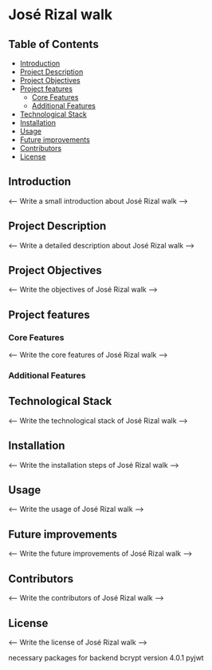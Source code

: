 # José Rizal walk
## Table of Contents
- [Introduction](#introduction)
- [Project Description](#project-description)
- [Project Objectives](#project-objectives)
- [Project features](#project-features)
  - [Core Features](#core-features)
  - [Additional Features](#additional-features)
- [Technological Stack](#technological-stack)
- [Installation](#installation)
- [Usage](#usage)
- [Future improvements](#future-improvements)
- [Contributors](#contributors)
- [License](#license)

## Introduction
<-- Write a  small introduction about José Rizal walk -->

## Project Description
<-- Write a detailed description about José Rizal walk -->

## Project Objectives
<-- Write the objectives of José Rizal walk -->

## Project features
### Core Features
<-- Write the core features of José Rizal walk -->

### Additional Features

## Technological Stack
<-- Write the technological stack of José Rizal walk -->

## Installation
<-- Write the installation steps of José Rizal walk -->

## Usage
<-- Write the usage of José Rizal walk -->

## Future improvements
<-- Write the future improvements of José Rizal walk -->

## Contributors
<-- Write the contributors of José Rizal walk -->

## License
<-- Write the license of José Rizal walk -->

necessary packages for backend
bcrypt version 4.0.1
pyjwt
